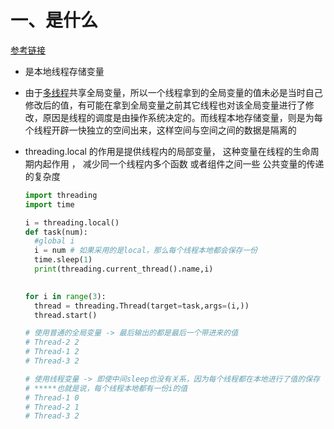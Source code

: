 # 一、是什么

[参考链接](https://mayanan.blog.csdn.net/article/details/116831590?spm=1001.2101.3001.6661.1&utm_medium=distribute.pc_relevant_t0.none-task-blog-2%7Edefault%7ECTRLIST%7ERate-1-116831590-blog-106062948.t5_searchtargeting_download_v1&depth_1-utm_source=distribute.pc_relevant_t0.none-task-blog-2%7Edefault%7ECTRLIST%7ERate-1-116831590-blog-106062948.t5_searchtargeting_download_v1&utm_relevant_index=1)

- 是本地线程存储变量

-  由于[多线程](https://so.csdn.net/so/search?q=多线程&spm=1001.2101.3001.7020)共享全局变量，所以一个线程拿到的全局变量的值未必是当时自己修改后的值，有可能在拿到全局变量之前其它线程也对该全局变量进行了修改，原因是线程的调度是由操作系统决定的。而线程本地存储变量，则是为每个线程开辟一快独立的空间出来，这样空间与空间之间的数据是隔离的

- threading.local  的作用是提供线程内的局部变量， 这种变量在线程的生命周期内起作用 ， 减少同一个线程内多个函数 或者组件之间一些 公共变量的传递的复杂度

  ```python
  import threading
  import time
  
  i = threading.local()
  def task(num):
    #global i
    i = num # 如果采用的是local，那么每个线程本地都会保存一份
    time.sleep(1)
    print(threading.current_thread().name,i)
    
  
  for i in range(3):
    thread = threading.Thread(target=task,args=(i,))
    thread.start()
  
  # 使用普通的全局变量 -> 最后输出的都是最后一个带进来的值
  # Thread-2 2
  # Thread-1 2
  # Thread-3 2
  
  # 使用线程变量 -> 即使中间sleep也没有关系，因为每个线程都在本地进行了值的保存
  # *****也就是说，每个线程本地都有一份i的值
  # Thread-1 0
  # Thread-2 1
  # Thread-3 2
  ```

  